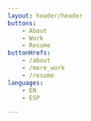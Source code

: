 ```yaml
---
layout: header/header
buttons:
    - About
    - Work
    - Resume
buttonHrefs:
    - /about
    - /more_work
    - /resume
languages:
    - EN
    - ESP

---
```

